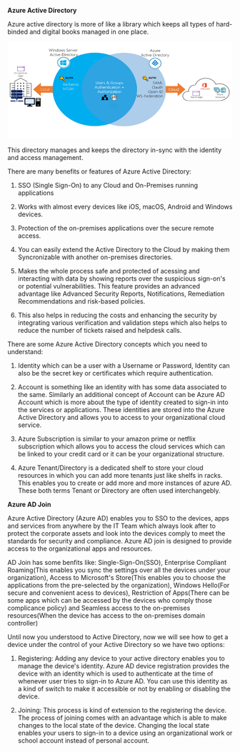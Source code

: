 **Azure Active Directory**

Azure active directory is more of like a library which keeps all types of hard-binded and digital books managed in one place.

![Azure Active Directory](https://github.com/cloud-devops-enthusiast/POC-AZ-104_Azure-Administrator/blob/b23c9c859fb8edefa8929cbab1ae8f5dd6796c23/Manage%20Azure%20identities%20and%20governance/Images/azure-active-directory.png "Azure Active Directory")

This directory manages and keeps the directory in-sync with the identity and access management.

There are many benefits or features of Azure Active Directory:

1. SSO (Single Sign-On) to any Cloud and On-Premises running applications

2. Works with almost every devices like iOS, macOS, Android and Windows devices.

3. Protection of the on-premises applications over the secure remote access.

4. You can easily extend the Active Directory to the Cloud by making them Syncronizable with another on-premises directories.

5. Makes the whole process safe and protected of acessing and interacting with data by showing reports over the suspicious sign-on's or potential vulnerabilities. This feature provides an advanced advantage like Advanced Security Reports, Notifications, Remediation Recommendations and risk-based policies.

6. This also helps in reducing the costs and enhancing the security by integrating various verification and validation steps which also helps to reduce the number of tickets raised and helpdesk calls.

There are some Azure Active Directory concepts which you need to understand:

1. Identity which can be a user with a Username or Password, Identity can also be the secret key or certificates which require authentication.

2. Account is something like an identity with has some data associated to the same. Similarly an additional concept of Account can be Azure AD Account which is more about the type of identity created to sign-in into the services or applications. These identities are stored into the Azure Active Directory and allows you to access to your organizational cloud service.

3. Azure Subscription is similar to your amazon prime or netflix subscription which allows you to access the cloud services which can be linked to your credit card or it can be your organizational structure.

4. Azure Tenant/Directory is a dedicated shelf to store your cloud resources in which you can add more tenants just like shelfs in racks. This enables you to create or add more and more instances of azure AD. These both terms Tenant or Directory are often used interchangebly.

**Azure AD Join**

Azure Active Directory (Azure AD) enables you to SSO to the devices, apps and services from anywhere by the IT Team which always look after to protect the corporate assets and look into the devices comply to meet the standards for security and compliance. Azure AD join is designed to provide access to the organizational apps and resources.

AD Join has some benfits like: Single-Sign-On(SSO), Enterprise Compliant Roaming(This enables you sync the settings over all the devices under your organization), Access to Microsoft's Store(This enables you to choose the applications from the pre-selected by the organization), Windows Hello(For secure and convenient acess to devices), Restriction of Apps(There can be some apps which can be accessed by the devices who comply those complicance policy) and Seamless access to the on-premises resources(When the device has access to the on-premises domain controller)

Until now you understood to Active Directory, now we will see how to get a device under the control of your Active Directory so we have two options:

1. Registering: Adding any device to your active directory enables you to manage the device's identity. Azure AD device registration provides the device with an identity which is used to authenticate at the time of whenever user tries to sign-in to Azure AD. You can use this identity as a kind of switch to make it accessible or not by enabling or disabling the device.

2. Joining: This process is kind of extension to the registering the device. The process of joining comes with an advantage which is able to make changes to the local state of the device. Changing the local state enables your users to sign-in to a device using an organizational work or school account instead of personal account.
